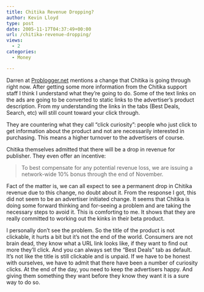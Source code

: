 ```yaml
---
title: Chitika Revenue Dropping?
author: Kevin Lloyd
type: post
date: 2005-11-17T04:37:49+00:00
url: /chitika-revenue-dropping/
views:
  - 2
categories:
  - Money

---
```

Darren at [Problogger.net][1] mentions a change that Chitika is going through right now. After getting some more information from the Chitika support staff I think I understand what they&#8217;re going to do. Some of the text links on the ads are going to be converted to static links to the advertiser&#8217;s product description. From my understanding the links in the tabs (Best Deals, Search, etc) will still count toward your click through.

They are countering what they call &#8220;click curiosity&#8221;: people who just click to get information about the product and not are necessarily interested in purchasing. This means a higher turnover to the advertisers of course.

Chitika themselves admitted that there will be a drop in revenue for publisher. They even offer an incentive:

> To best compensate for any potential revenue loss, we are issuing a network-wide 10% bonus through the end of November.

Fact of the matter is, we can all expect to see a permanent drop in Chitika revenue due to this change, no doubt about it. From the response I got, this did not seem to be an advertiser initiated change. It seems that Chitika is doing some forward thinking and for-seeing a problem and are taking the necessary steps to avoid it. This is comforting to me. It shows that they are really committed to working out the kinks in their beta product.

I personally don&#8217;t see the problem. So the title of the product is not clickable, it hurts a bit but it&#8217;s not the end of the world. Consumers are not brain dead, they know what a URL link looks like, if they want to find out more they&#8217;ll click. And you can always set the &#8220;Best Deals&#8221; tab as default. It&#8217;s not like the title is still clickable and is unpaid. If we have to be honest with ourselves, we have to admit that there have been a number of curiosity clicks. At the end of the day, you need to keep the advertisers happy. And giving them something they want before they know they want it is a sure way to do so.

 [1]: http://www.problogger.net/archives/2005/11/16/good-news-and-bad-news-for-chitika-publishers/